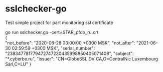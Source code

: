# sslchecker-go
Test simple project for part monitoring ssl certificate 


go run sslchecker.go -cert=STAR_pfdo_ru.crt    
{   
    "not_before": "2020-06-28 03:00:00 +0300 MSK",
    "not_after": "2021-06-30 02:59:59 +0300 MSK",
    "serial_number": "238347781779472747230435998850405071408",
    "subject": "*.cyberbe.ru",
    "issuer": "CN=GlobeSSL DV CA,O=CentralNic Luxembourg Sàrl,C=LU"
}   

